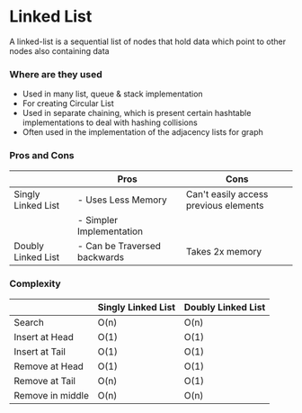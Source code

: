 # Linked List

A linked-list is a sequential list of nodes that hold data which point to other nodes also containing data

### Where are they used

- Used in many list, queue & stack implementation
- For creating Circular List
- Used in separate chaining, which is present certain hashtable implementations to deal with hashing collisions
- Often used in the implementation of the adjacency lists for graph

### Pros and Cons
| | Pros | Cons |
| --- | --- | --- |
| Singly Linked List | - Uses Less Memory | Can't easily access previous elements |
| | - Simpler Implementation | |
| Doubly Linked List | - Can be Traversed backwards | Takes 2x memory |

### Complexity
| | Singly Linked List | Doubly Linked List |
| --- | --- | --- |
| Search | O(n) | O(n) |
| Insert at Head | O(1) | O(1) |
| Insert at Tail | O(1) | O(1) |
| Remove at Head | O(1) | O(1) |
| Remove at Tail | O(n) | O(1) |
| Remove in middle | O(n) | O(n) |